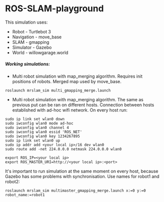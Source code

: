 # ROS-SLAM-playground

This simulation uses:
* Robot - Turtlebot 3
* Navigation - move_base
* SLAM - gmapping
* Simulator - Gazebo
* World - willowgarage.world

##### Working simulations:
* Multi robot simulation with map_merging algorithm. Requires init positions of robots. Merged map used by move_base.
```
roslaunch mrslam_sim multi_gmapping_merge.launch
```

* Multi robot simulation with map_merging algorithm. The same as previous put can be ran on different hosts. Connection between hosts established with ad-hoc wifi network. On every host run:
```
sudo ip link set wlan0 down
sudo iwconfig wlan0 mode ad-hoc
sudo iwconfig wlan0 channel 4
sudo iwconfig wlan0 essid 'ROS_NET'
sudo iwconfig wlan0 key 1234267895
sudo ip link set wlan0 up
sudo ip addr add <your local ip>/16 dev wlan0
sudo route add -net 224.0.0.0 netmask 224.0.0.0 wlan0

export ROS_IP=<your local ip>
export ROS_MASTER_URI=http://<your local ip>:<port>
```
It's important to run simulation at the same moment on every host, because Gazebo has some problems with synchronisation. Use names for robot1 and robot2:
```
roslaunch mrslam_sim multimaster_gmapping_merge.launch x:=0 y:=0 robot_name:=robot1
```
